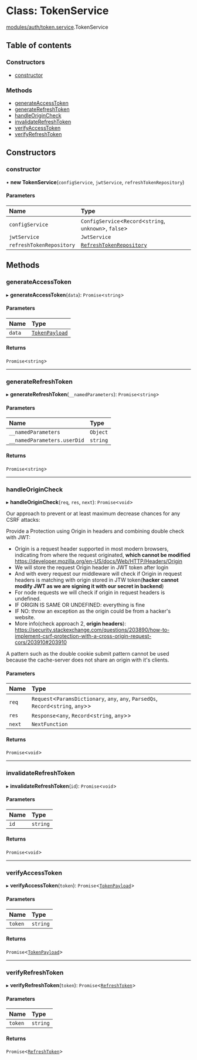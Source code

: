 # Class: TokenService

[modules/auth/token.service](../modules/modules_auth_token_service.md).TokenService

## Table of contents

### Constructors

- [constructor](modules_auth_token_service.TokenService.md#constructor)

### Methods

- [generateAccessToken](modules_auth_token_service.TokenService.md#generateaccesstoken)
- [generateRefreshToken](modules_auth_token_service.TokenService.md#generaterefreshtoken)
- [handleOriginCheck](modules_auth_token_service.TokenService.md#handleorigincheck)
- [invalidateRefreshToken](modules_auth_token_service.TokenService.md#invalidaterefreshtoken)
- [verifyAccessToken](modules_auth_token_service.TokenService.md#verifyaccesstoken)
- [verifyRefreshToken](modules_auth_token_service.TokenService.md#verifyrefreshtoken)

## Constructors

### constructor

• **new TokenService**(`configService`, `jwtService`, `refreshTokenRepository`)

#### Parameters

| Name | Type |
| :------ | :------ |
| `configService` | `ConfigService`<`Record`<`string`, `unknown`\>, ``false``\> |
| `jwtService` | `JwtService` |
| `refreshTokenRepository` | [`RefreshTokenRepository`](modules_auth_refreshToken_repository.RefreshTokenRepository.md) |

## Methods

### generateAccessToken

▸ **generateAccessToken**(`data`): `Promise`<`string`\>

#### Parameters

| Name | Type |
| :------ | :------ |
| `data` | [`TokenPayload`](../interfaces/modules_auth_token_service.TokenPayload.md) |

#### Returns

`Promise`<`string`\>

___

### generateRefreshToken

▸ **generateRefreshToken**(`__namedParameters`): `Promise`<`string`\>

#### Parameters

| Name | Type |
| :------ | :------ |
| `__namedParameters` | `Object` |
| `__namedParameters.userDid` | `string` |

#### Returns

`Promise`<`string`\>

___

### handleOriginCheck

▸ **handleOriginCheck**(`req`, `res`, `next`): `Promise`<`void`\>

Our approach to prevent or at least maximum decrease chances for any CSRF attacks:

Provide a Protection using Origin in headers and combining double check with JWT:
* Origin is a request header supported in most modern browsers, indicating from where the request originated, **which cannot be modified** <https://developer.mozilla.org/en-US/docs/Web/HTTP/Headers/Origin>
* We will store the request Origin header in JWT token after login
* And with every request our middleware will check if Origin in request headers is matching with origin stored in JTW token(**hacker cannot modify JWT as we are signing it with our secret in backend**)
* For node requests we will check if origin in request headers is undefined.
* IF ORIGIN IS SAME OR UNDEFINED: everything is fine
* IF NO: throw an exception as the origin could be from a hacker's website.
* More info(check approach 2, **origin headers**): <https://security.stackexchange.com/questions/203890/how-to-implement-csrf-protection-with-a-cross-origin-request-cors/203910#203910>

A pattern such as the double cookie submit pattern cannot be used because the cache-server does not share an origin with it's clients.

#### Parameters

| Name | Type |
| :------ | :------ |
| `req` | `Request`<`ParamsDictionary`, `any`, `any`, `ParsedQs`, `Record`<`string`, `any`\>\> |
| `res` | `Response`<`any`, `Record`<`string`, `any`\>\> |
| `next` | `NextFunction` |

#### Returns

`Promise`<`void`\>

___

### invalidateRefreshToken

▸ **invalidateRefreshToken**(`id`): `Promise`<`void`\>

#### Parameters

| Name | Type |
| :------ | :------ |
| `id` | `string` |

#### Returns

`Promise`<`void`\>

___

### verifyAccessToken

▸ **verifyAccessToken**(`token`): `Promise`<[`TokenPayload`](../interfaces/modules_auth_token_service.TokenPayload.md)\>

#### Parameters

| Name | Type |
| :------ | :------ |
| `token` | `string` |

#### Returns

`Promise`<[`TokenPayload`](../interfaces/modules_auth_token_service.TokenPayload.md)\>

___

### verifyRefreshToken

▸ **verifyRefreshToken**(`token`): `Promise`<[`RefreshToken`](modules_auth_refreshToken_model.RefreshToken.md)\>

#### Parameters

| Name | Type |
| :------ | :------ |
| `token` | `string` |

#### Returns

`Promise`<[`RefreshToken`](modules_auth_refreshToken_model.RefreshToken.md)\>
